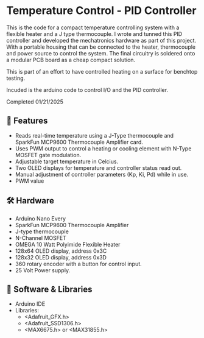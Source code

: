 # Temperature Control - PID Controller

This is the code for a compact temperature controlling system with a flexible heater and a J type thermocouple.
I wrote and tunned this PID controller and developed the mechatronics hardware as part of this project.
With a portable housing that can be connected to the heater, thermocouple and power source to control the system.
The final circuitry is soldered onto a modular PCB board as a cheap compact solution.

This is part of an effort to have controlled heating on a surface for benchtop testing.

Incuded is the arduino code to control I/O and the PID controller.

Completed 01/21/2025

## 🎯 Features
- Reads real-time temperature using a J-Type thermocouple and SparkFun MCP9600 Thermocouple Amplifier card.
- Uses PWM output to control a heating or cooling element with N-Type MOSFET gate modulation.
- Adjustable target temperature in Celcius.
- Two OLED displays for temperature and controller status read out.
- Manual adjustment of controller parameters (Kp, Ki, Pd) while in use.
- PWM value 

## 🛠️ Hardware
- Arduino Nano Every
- SparkFun MCP9600 Thermocouple Amplifier
- J-type thermocouple
- N-Channel MOSFET 
- OMEGA 10 Watt Polyimide Flexible Heater
- 128x64 OLED display, address 0x3C
- 128x32 OLED display, address 0x3D
- 360 rotary encoder with a button for control input.
- 25 Volt Power supply.

## 🧰 Software & Libraries
- Arduino IDE
- Libraries:
  - <Adafruit_GFX.h>
  - <Adafruit_SSD1306.h>
  - <MAX6675.h> or <MAX31855.h>

